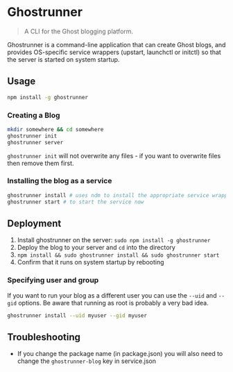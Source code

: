 # Ghostrunner

> A CLI for the Ghost blogging platform.

Ghostrunner is a command-line application that can create Ghost blogs, and provides OS-specific
service wrappers (upstart, launchctl or initctl) so that the server is started on system startup.

## Usage

```sh
npm install -g ghostrunner
```

### Creating a Blog

```sh
mkdir somewhere && cd somewhere
ghostrunner init
ghostrunner server
```

`ghostrunner init` will not overwrite any files - if you want to overwrite files then remove them first.

### Installing the blog as a service

```sh
ghostrunner install # uses ndm to install the appropriate service wrapper for your OS
ghostrunner start # to start the service now
```

## Deployment

1. Install ghostrunner on the server: `sudo npm install -g ghostrunner`
1. Deploy the blog to your server and `cd` into the directory
1. `npm install && sudo ghostrunner install && sudo ghostrunner start`
1. Confirm that it runs on system startup by rebooting

### Specifying user and group

If you want to run your blog as a different user you can use the `--uid` and `--gid` options. Be 
aware that running as root is probably a very bad idea.

```sh
ghostrunner install --uid myuser --gid myuser
```

## Troubleshooting

- If you change the package name (in package.json) you will also need to change the `ghostrunner-blog` key in service.json
